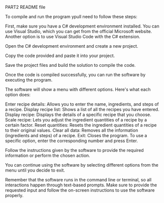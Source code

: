 PART2 README file



To compile and run the program ypull need to follow these steps:

First, make sure you have a C# development environment installed. You can use Visual Studio, which you can get from the official Microsoft website. Another option is to use Visual Studio Code with the C# extension.

Open the C# development environment and create a new project.

Copy the code provided and paste it into your project.

Save the project files and build the solution to compile the code.

Once the code is compiled successfully, you can run the software by executing the program.

The software will show a menu with different options. Here's what each option does:

Enter recipe details: Allows you to enter the name, ingredients, and steps of a recipe.
Display recipe list: Shows a list of all the recipes you have entered.
Display recipe: Displays the details of a specific recipe that you choose.
Scale recipe: Lets you adjust the ingredient quantities of a recipe by a certain factor.
Reset quantities: Resets the ingredient quantities of a recipe to their original values.
Clear all data: Removes all the information (ingredients and steps) of a recipe.
Exit: Closes the program.
To use a specific option, enter the corresponding number and press Enter.

Follow the instructions given by the software to provide the required information or perform the chosen action.

You can continue using the software by selecting different options from the menu until you decide to exit.

Remember that the software runs in the command line or terminal, so all interactions happen through text-based prompts. Make sure to provide the requested input and follow the on-screen instructions to use the software properly.
